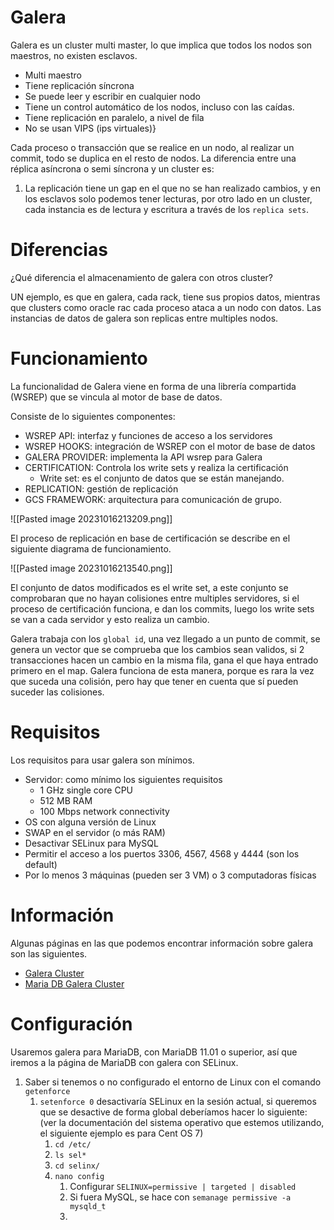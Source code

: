 # Galera

Galera es un cluster multi master, lo que implica que todos los nodos son maestros, no existen esclavos.

- Multi maestro
- Tiene replicación síncrona
- Se puede leer y escribir en cualquier nodo
- Tiene un control automático de los nodos, incluso con las caídas.
- Tiene replicación en paralelo, a nivel de fila
- No se usan VIPS (ips virtuales)}

Cada proceso o transacción que se realice en un nodo, al realizar un commit, todo se duplica en el resto de nodos. La diferencia entre una réplica asíncrona o semi síncrona y un cluster es:

1. La replicación tiene un gap en el que no se han realizado cambios, y en los esclavos solo podemos tener lecturas, por otro lado en un cluster, cada instancia es de lectura y escritura a través de los `replica sets`.

# Diferencias

¿Qué diferencia el almacenamiento de galera con otros cluster?

UN ejemplo, es que en galera, cada rack, tiene sus propios datos, mientras que clusters como oracle rac cada proceso ataca a un nodo con datos. Las instancias de datos de galera son replicas entre multiples nodos. 

# Funcionamiento

La funcionalidad de Galera viene en forma de una librería compartida (WSREP) que se vincula al motor de base de datos. 

Consiste de lo siguientes componentes:
- WSREP API: interfaz y funciones de acceso a los servidores
- WSREP HOOKS: integración de WSREP con el motor de base de datos
- GALERA PROVIDER: implementa la API wsrep para Galera
- CERTIFICATION: Controla los write sets y realiza la certificación
	- Write set: es el conjunto de datos que se están manejando.
- REPLICATION: gestión de replicación
- GCS FRAMEWORK: arquitectura para comunicación de grupo.

![[Pasted image 20231016213209.png]]

El proceso de replicación en base de certificación se describe en el siguiente diagrama de funcionamiento.

![[Pasted image 20231016213540.png]]

El conjunto de datos modificados es el write set, a este conjunto se comprobaran que no hayan colisiones entre multiples servidores, si el proceso de certificación funciona, e dan los commits, luego los write sets se van a cada servidor y esto realiza un cambio.

Galera trabaja con los `global id`, una vez llegado a un punto de commit, se genera un vector que se comprueba que los cambios sean validos, si 2 transacciones hacen un cambio en la misma fila, gana el que haya entrado primero en el map. Galera funciona de esta manera, porque es rara la vez que suceda una colisión, pero hay que tener en cuenta que sí pueden suceder las colisiones. 

# Requisitos

Los requisitos para usar galera son mínimos.

- Servidor: como mínimo los siguientes requisitos
	- 1 GHz single core CPU
	- 512 MB RAM
	- 100 Mbps network connectivity
- OS con alguna versión de Linux
- SWAP en el servidor (o más RAM)
- Desactivar SELinux para MySQL
- Permitir el acceso a los puertos 3306, 4567, 4568 y 4444 (son los default)
- Por lo menos 3 máquinas (pueden ser 3 VM) o 3 computadoras físicas

# Información

Algunas páginas en las que podemos encontrar información sobre galera son las siguientes.

- [Galera Cluster](https://galeracluster.com/)
- [Maria DB Galera Cluster](https://mariadb.com/kb/en/galera-cluster/)

# Configuración

Usaremos galera para MariaDB, con MariaDB 11.01 o superior, así que iremos a la página de MariaDB con galera con SELinux. 

1. Saber si tenemos o no configurado el entorno de Linux con el comando `getenforce`
	1. `setenforce 0` desactivaría SELinux en la sesión actual, si queremos que se desactive de forma global deberíamos hacer lo siguiente: (ver la documentación del sistema operativo que estemos utilizando, el siguiente ejemplo es para Cent OS 7)
		1. `cd /etc/`
		2. `ls sel*`
		3. `cd selinx/`
		4. `nano config`
			1. Configurar `SELINUX=permissive | targeted | disabled`
			2. Si fuera MySQL, se hace con `semanage permissive -a mysqld_t`
			3. 